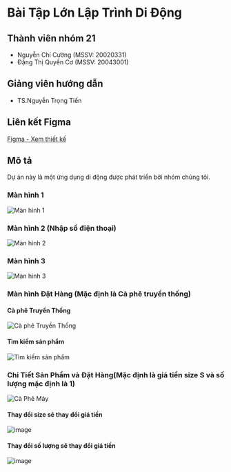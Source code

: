 # Bài Tập Lớn Lập Trình Di Động

## Thành viên nhóm 21
- Nguyễn Chí Cường (MSSV: 20020331)
- Đặng Thị Quyền Cơ (MSSV: 20043001)
## Giảng viên hướng dẫn
- TS.Nguyễn Trọng Tiến
## Liên kết Figma
[Figma - Xem thiết kế](https://www.figma.com/file/XMs599qsxsRNqZ5sibDKr7/Untitled?type=design&node-id=0%3A1&mode=design&t=DnjB1lQeZE9VRR6D-1)

## Mô tả
Dự án này là một ứng dụng di động được phát triển bởi nhóm chúng tôi.

### Màn hình 1
![Màn hình 1](https://github.com/chicuongdev2002/AppHighLand/assets/124854803/a5f51f4e-09d7-49e4-90d2-81191401f609)

### Màn hình 2 (Nhập số điện thoại)
![Màn hình 2](https://github.com/chicuongdev2002/AppHighLand/assets/124854803/4be49d68-d5f3-41d6-982f-ef21224edccc)

### Màn hình 3
![Màn hình 3](https://github.com/chicuongdev2002/AppHighLand/assets/124854803/eb22aedc-da06-4785-9e4e-c9bc02ffe603)

### Màn hình Đặt Hàng (Mặc định là Cà phê truyền thống)
#### Cà phê Truyền Thống
![Cà phê Truyền Thống](https://github.com/chicuongdev2002/AppHighLand/assets/124854803/547ff5db-0ac0-43f9-b18b-583b1bfdccc4)

#### Tìm kiếm sản phẩm
![Tìm kiếm sản phẩm](https://github.com/chicuongdev2002/AppHighLand/assets/124854803/a494d17e-e434-4e6f-972b-6294c77937f0)

### Chi Tiết Sản Phẩm và Đặt Hàng(Mặc định là giá tiền size S và số lượng mặc định là 1)
![Cà Phê Máy](https://github.com/chicuongdev2002/AppHighLand/assets/124854803/f9034900-2798-4fc3-a30a-e7b5c1ae9c2a)
#### Thay đổi size sẽ thay đổi giá tiền
![image](https://github.com/chicuongdev2002/AppHighLand/assets/124854803/932d332a-46c1-415b-a3dc-d3ced559f4ae)
#### Thay đổi số lượng sẽ thay đổi giá tiền
![image](https://github.com/chicuongdev2002/AppHighLand/assets/124854803/b1d144b1-ad77-4b6a-b47c-b7198b7b68e3)



